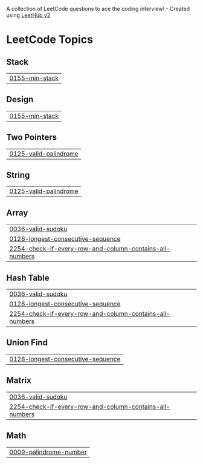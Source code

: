 A collection of LeetCode questions to ace the coding interview! - Created using [LeetHub v2](https://github.com/arunbhardwaj/LeetHub-2.0)
<!---LeetCode Topics Start-->
# LeetCode Topics
## Stack
|  |
| ------- |
| [0155-min-stack](https://github.com/MdFoyez-0/leetcode/tree/master/0155-min-stack) |
## Design
|  |
| ------- |
| [0155-min-stack](https://github.com/MdFoyez-0/leetcode/tree/master/0155-min-stack) |
## Two Pointers
|  |
| ------- |
| [0125-valid-palindrome](https://github.com/MdFoyez-0/leetcode/tree/master/0125-valid-palindrome) |
## String
|  |
| ------- |
| [0125-valid-palindrome](https://github.com/MdFoyez-0/leetcode/tree/master/0125-valid-palindrome) |
## Array
|  |
| ------- |
| [0036-valid-sudoku](https://github.com/MdFoyez-0/leetcode/tree/master/0036-valid-sudoku) |
| [0128-longest-consecutive-sequence](https://github.com/MdFoyez-0/leetcode/tree/master/0128-longest-consecutive-sequence) |
| [2254-check-if-every-row-and-column-contains-all-numbers](https://github.com/MdFoyez-0/leetcode/tree/master/2254-check-if-every-row-and-column-contains-all-numbers) |
## Hash Table
|  |
| ------- |
| [0036-valid-sudoku](https://github.com/MdFoyez-0/leetcode/tree/master/0036-valid-sudoku) |
| [0128-longest-consecutive-sequence](https://github.com/MdFoyez-0/leetcode/tree/master/0128-longest-consecutive-sequence) |
| [2254-check-if-every-row-and-column-contains-all-numbers](https://github.com/MdFoyez-0/leetcode/tree/master/2254-check-if-every-row-and-column-contains-all-numbers) |
## Union Find
|  |
| ------- |
| [0128-longest-consecutive-sequence](https://github.com/MdFoyez-0/leetcode/tree/master/0128-longest-consecutive-sequence) |
## Matrix
|  |
| ------- |
| [0036-valid-sudoku](https://github.com/MdFoyez-0/leetcode/tree/master/0036-valid-sudoku) |
| [2254-check-if-every-row-and-column-contains-all-numbers](https://github.com/MdFoyez-0/leetcode/tree/master/2254-check-if-every-row-and-column-contains-all-numbers) |
## Math
|  |
| ------- |
| [0009-palindrome-number](https://github.com/MdFoyez-0/leetcode/tree/master/0009-palindrome-number) |
<!---LeetCode Topics End-->